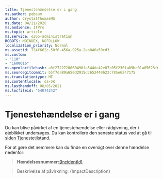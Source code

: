 ```yaml
---
title: Tjenestehændelse er i gang
ms.author: pebaum
author: CrystalThomasMS
ms.date: 04/21/2020
ms.audience: ITPro
ms.topic: article
ms.service: o365-administration
ROBOTS: NOINDEX, NOFOLLOW
localization_priority: Normal
ms.assetid: 724f662c-50f0-456a-925a-2ab840a50cd3
ms.custom:
- "118"
- "1600016"
ms.openlocfilehash: a0f2722720060490fa544de42e87c05f230fa09bc01a05623f6d985f1f058042
ms.sourcegitcommit: b5f7da89a650d2915dc652449623c78be6247175
ms.translationtype: MT
ms.contentlocale: da-DK
ms.lasthandoff: 08/05/2021
ms.locfileid: "54074242"
---
```

# <a name="service-incident-in-progress"></a>Tjenestehændelse er i gang

Du kan blive påvirket af en tjenestehændelse eller rådgivning, der i øjeblikket undersøges. Du kan kontrollere den seneste status ved at gå til [siden Tjenestetilstand.](https://admin.microsoft.com/adminportal/home#/servicehealth)
  
For at gøre det nemmere kan du finde en oversigt over denne hændelse nedenfor:
  
> **Hændelsesnummer:**[{IncidentId}](https://admin.microsoft.com/adminportal/home#/servicehealth)

> Beskrivelse af påvirkning: {ImpactDescription}
